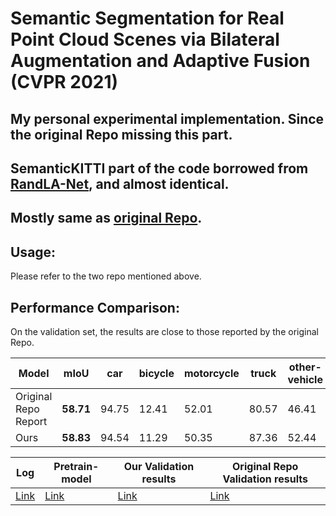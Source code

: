 # Semantic Segmentation for Real Point Cloud Scenes via Bilateral Augmentation and Adaptive Fusion (CVPR 2021)

## My personal experimental implementation. Since the original Repo missing this part.
## SemanticKITTI part of the code borrowed from [RandLA-Net](https://github.com/QingyongHu/RandLA-Net), and almost identical.
## Mostly same as [original Repo](https://github.com/ShiQiu0419/BAAF-Net).

## Usage:
Please refer to the two repo mentioned above.
## Performance Comparison: 
On the validation set, the results are close to those reported by the original Repo.

| Model | mIoU | car  | bicycle | motorcycle | truck | other-vehicle | person | bicyclist | motorcyclist | road | parking | sidewalk | other-ground | building | fence | vegetation | trunk | terrain | pole | traffic-sign |
| ---- | ---- | ------- | ---------- | ----- | ------------- | ------ | --------- | ------------ | ---- | ------- | -------- | ------------ | -------- | ----- | ---------- | ----- | ------- | ---- | ------------ | ---- |
| Original Repo Report |**58.71** | 94.75| 12.41| 52.01| 80.57| 46.41| 59.77| 75.02| 0.01| 93.11| 44.72| 80.74| 2.56| 89.84| 51.45| 87.09| 66.55| 77.33| 57.92| 43.23|
| Ours |**58.83** |94.54| 11.29| 50.35| 87.36| 52.44| 59.05| 73.08| 0.00| 93.24| 46.84| 81.05| 1.31| 89.33| 48.42| 86.30| 66.49| 77.44| 57.30| 42.02|


| **Log** | **Pretrain-model** | **Our Validation results** | **Original Repo Validation results**|
| ---------------- | --------------- | ------------------ | ------------------ | 
| [Link](train_log/log.txt) | [Link](results/Log_2022-11-27_14-29-54/snapshots) | [Link](results/test.zip) | [Link](https://drive.google.com/file/d/1grQ57rZXL34mAOmI_3IASovu_APOPMI3/view?usp=sharing) |